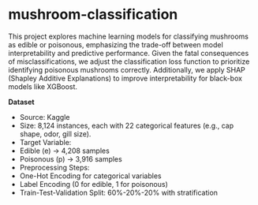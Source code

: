# mushroom-classification
This project explores machine learning models for classifying mushrooms as edible or poisonous, emphasizing the trade-off between model interpretability and predictive performance. Given the fatal consequences of misclassifications, we adjust the classification loss function to prioritize identifying poisonous mushrooms correctly. Additionally, we apply SHAP (Shapley Additive Explanations) to improve interpretability for black-box models like XGBoost.

**Dataset**
- Source: Kaggle
- Size: 8,124 instances, each with 22 categorical features (e.g., cap shape, odor, gill size).
- Target Variable:
-   Edible (e) → 4,208 samples
-   Poisonous (p) → 3,916 samples
- Preprocessing Steps:
-   One-Hot Encoding for categorical variables
-   Label Encoding (0 for edible, 1 for poisonous)
-   Train-Test-Validation Split: 60%-20%-20% with stratification
